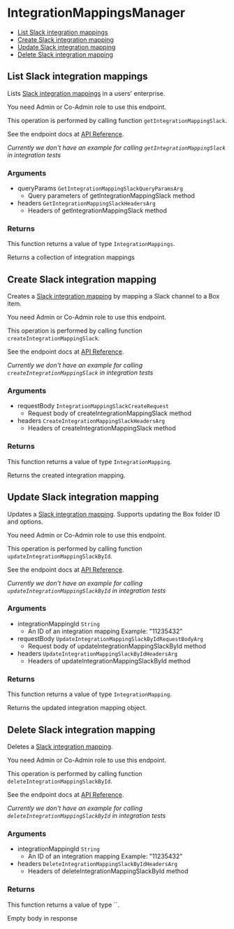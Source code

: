 # IntegrationMappingsManager


- [List Slack integration mappings](#list-slack-integration-mappings)
- [Create Slack integration mapping](#create-slack-integration-mapping)
- [Update Slack integration mapping](#update-slack-integration-mapping)
- [Delete Slack integration mapping](#delete-slack-integration-mapping)

## List Slack integration mappings

Lists [Slack integration mappings](https://support.box.com/hc/en-us/articles/4415585987859-Box-as-the-Content-Layer-for-Slack) in a users' enterprise.

You need Admin or Co-Admin role to
use this endpoint.

This operation is performed by calling function `getIntegrationMappingSlack`.

See the endpoint docs at
[API Reference](https://developer.box.com/reference/get-integration-mappings-slack/).

*Currently we don't have an example for calling `getIntegrationMappingSlack` in integration tests*

### Arguments

- queryParams `GetIntegrationMappingSlackQueryParamsArg`
  - Query parameters of getIntegrationMappingSlack method
- headers `GetIntegrationMappingSlackHeadersArg`
  - Headers of getIntegrationMappingSlack method


### Returns

This function returns a value of type `IntegrationMappings`.

Returns a collection of integration mappings


## Create Slack integration mapping

Creates a [Slack integration mapping](https://support.box.com/hc/en-us/articles/4415585987859-Box-as-the-Content-Layer-for-Slack)
by mapping a Slack channel to a Box item.

You need Admin or Co-Admin role to
use this endpoint.

This operation is performed by calling function `createIntegrationMappingSlack`.

See the endpoint docs at
[API Reference](https://developer.box.com/reference/post-integration-mappings-slack/).

*Currently we don't have an example for calling `createIntegrationMappingSlack` in integration tests*

### Arguments

- requestBody `IntegrationMappingSlackCreateRequest`
  - Request body of createIntegrationMappingSlack method
- headers `CreateIntegrationMappingSlackHeadersArg`
  - Headers of createIntegrationMappingSlack method


### Returns

This function returns a value of type `IntegrationMapping`.

Returns the created integration mapping.


## Update Slack integration mapping

Updates a [Slack integration mapping](https://support.box.com/hc/en-us/articles/4415585987859-Box-as-the-Content-Layer-for-Slack).
Supports updating the Box folder ID and options.

You need Admin or Co-Admin role to
use this endpoint.

This operation is performed by calling function `updateIntegrationMappingSlackById`.

See the endpoint docs at
[API Reference](https://developer.box.com/reference/put-integration-mappings-slack-id/).

*Currently we don't have an example for calling `updateIntegrationMappingSlackById` in integration tests*

### Arguments

- integrationMappingId `String`
  - An ID of an integration mapping Example: "11235432"
- requestBody `UpdateIntegrationMappingSlackByIdRequestBodyArg`
  - Request body of updateIntegrationMappingSlackById method
- headers `UpdateIntegrationMappingSlackByIdHeadersArg`
  - Headers of updateIntegrationMappingSlackById method


### Returns

This function returns a value of type `IntegrationMapping`.

Returns the updated integration mapping object.


## Delete Slack integration mapping

Deletes a [Slack integration mapping](https://support.box.com/hc/en-us/articles/4415585987859-Box-as-the-Content-Layer-for-Slack).


You need Admin or Co-Admin role to
use this endpoint.

This operation is performed by calling function `deleteIntegrationMappingSlackById`.

See the endpoint docs at
[API Reference](https://developer.box.com/reference/delete-integration-mappings-slack-id/).

*Currently we don't have an example for calling `deleteIntegrationMappingSlackById` in integration tests*

### Arguments

- integrationMappingId `String`
  - An ID of an integration mapping Example: "11235432"
- headers `DeleteIntegrationMappingSlackByIdHeadersArg`
  - Headers of deleteIntegrationMappingSlackById method


### Returns

This function returns a value of type ``.

Empty body in response


